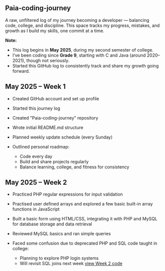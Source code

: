 ## Paia-coding-journey

A raw, unfiltered log of my journey becoming a developer — balancing code, college, and discipline. This space tracks my progress, mistakes, and growth as I build my skills, one commit at a time.

**Note:**
- This log begins in **May 2025**, during my second semester of college.
- I’ve been coding since **Grade 9**, starting with C and Java (around 2020–2021), though not seriously.
- Started this GitHub log to consistently track and share my growth going forward.

## May 2025 – Week 1 ##

- Created GitHub account and set up profile
- Started this journey log
- Created "Paia-coding-journey" repository
- Wrote initial README.md structure
- Planned weekly update schedule (every Sunday)
  
- Outlined personal roadmap: 

  - Code every day 
  - Build and share projects regularly
  - Balance learning, college, and fitness for consistency


## May 2025 – Week 2 ##

- Practiced PHP regular expressions for input validation  
- Practised user defined arrays and explored a few basic built-in array functions in JavaScript 
- Built a basic form using HTML/CSS, integrating it with PHP and MySQL for database storage and data retrieval
- Reviewed MySQL basics and ran simple queries


- Faced some confusion due to deprecated PHP and SQL code taught in college:

     - Planning to explore PHP login systems 
     - Will revisit SQL joins next week
[view Week 2 code](./week-2%3Acode/)
